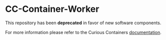 # CC-Container-Worker

This repository has been **deprecated** in favor of new software components.                                                                                  

For more information please refer to the Curious Containers [documentation](https://curious-containers.github.io/).

